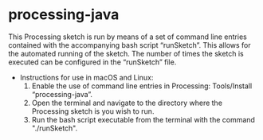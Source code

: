 processing-java
===============

This Processing sketch is run by means of a set of command line entries contained with the accompanying bash script “runSketch”. 
This allows for the automated running of the sketch. The number of times the sketch is executed can be configured in the “runSketch” file.

* Instructions for use in macOS and Linux:
  1. Enable the use of command line entries in Processing: Tools/Install “processing-java”.
  2. Open the terminal and navigate to the directory where the Processing sketch is you wish to run.
  3. Run the bash script executable from the terminal with the command "./runSketch".
